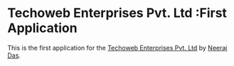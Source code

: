 # Techoweb Enterprises Pvt. Ltd :First Application

This is the first application for the [Techoweb Enterprises Pvt. Ltd](http://www.techoweb.com) by [Neeraj Das](http://neerajdas.com).

